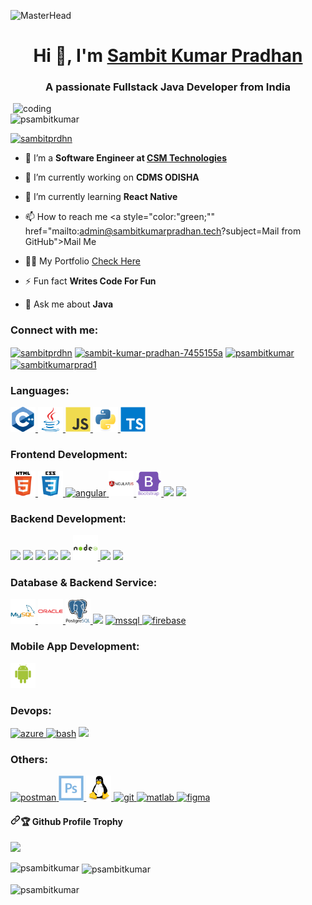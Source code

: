 ![MasterHead](https://www.quotemaster.org/images/f3/f3eae07c539a14d4ea213b927e4b7e53.jpg)
<h1 align="center">Hi 👋, I'm <a href="http://sambitkumarpradhan.tech">Sambit Kumar Pradhan</a></h1>
<h3 align="center">A passionate Fullstack Java Developer from India</h3>
<img align="right" alt="coding" width="500" src="https://miro.medium.com/max/544/1*IRGHmiGsa16stedQvIaZfw.gif">


<p align="left"> <img src="https://komarev.com/ghpvc/?username=psambitkumar&label=Profile%20views&color=0e75b6&style=flat" alt="psambitkumar" /> </p>

<p align="left"> <a href="https://twitter.com/sambitprdhn" target="blank"><img src="https://img.shields.io/twitter/follow/sambitprdhn?logo=twitter&style=for-the-badge" alt="sambitprdhn" /></a> </p>

- 👯 I’m a **Software Engineer at <a href="https://www.csm.tech/">CSM Technologies</a>**

- 🔭 I’m currently working on **CDMS ODISHA**

- 🌱 I’m currently learning **React Native**

- 📫 How to reach me <a style="color:"green;"" href="mailto:admin@sambitkumarpradhan.tech?subject=Mail from GitHub">Mail Me</a>

- 👨‍💻 My Portfolio <a href="http://sambitkumarpradhan.tech/">Check Here</a>

- ⚡ Fun fact **Writes Code For Fun**

- 💬 Ask me about **Java**

<h3 align="left">Connect with me:</h3>
<p align="left">
<a href="https://twitter.com/sambitprdhn" target="blank"><img align="center" src="https://raw.githubusercontent.com/rahuldkjain/github-profile-readme-generator/master/src/images/icons/Social/twitter.svg" alt="sambitprdhn" height="30" width="40" /></a>
<a href="https://linkedin.com/in/sambit-kumar-pradhan-7455155a" target="blank"><img align="center" src="https://raw.githubusercontent.com/rahuldkjain/github-profile-readme-generator/master/src/images/icons/Social/linked-in-alt.svg" alt="sambit-kumar-pradhan-7455155a" height="30" width="40" /></a>
<a href="https://instagram.com/psambitkumar" target="blank"><img align="center" src="https://raw.githubusercontent.com/rahuldkjain/github-profile-readme-generator/master/src/images/icons/Social/instagram.svg" alt="psambitkumar" height="30" width="40" /></a>
<a href="https://www.hackerrank.com/sambitkumarprad1" target="blank"><img align="center" src="https://raw.githubusercontent.com/rahuldkjain/github-profile-readme-generator/master/src/images/icons/Social/hackerrank.svg" alt="sambitkumarprad1" height="30" width="40" /></a>
</p>

<h3 align="left">Languages:</h3>
<p align="left"> 
    <a href="https://www.w3schools.com/cpp/" target="_blank" rel="noreferrer"> <img src="https://raw.githubusercontent.com/devicons/devicon/master/icons/cplusplus/cplusplus-original.svg" alt="cplusplus" width="40" height="40"/> </a>
    <a href="https://www.java.com" target="_blank" rel="noreferrer"> <img src="https://raw.githubusercontent.com/devicons/devicon/master/icons/java/java-original.svg" alt="java" width="40" height="40"/> </a> 
    <a href="https://developer.mozilla.org/en-US/docs/Web/JavaScript" target="_blank" rel="noreferrer"> <img src="https://raw.githubusercontent.com/devicons/devicon/master/icons/javascript/javascript-original.svg" alt="javascript" width="40" height="40"/> </a> 
    <a href="https://www.python.org" target="_blank" rel="noreferrer"> <img src="https://raw.githubusercontent.com/devicons/devicon/master/icons/python/python-original.svg" alt="python" width="40" height="40"/> </a> 
    <a href="https://www.typescriptlang.org/" target="_blank" rel="noreferrer"> <img src="https://raw.githubusercontent.com/devicons/devicon/master/icons/typescript/typescript-original.svg" alt="typescript" width="40" height="40"/> </a> 
</p>

<h3 align="left">Frontend Development:</h3>
<p align="left"> 
    <a href="https://www.w3.org/html/" target="_blank" rel="noreferrer"> <img src="https://raw.githubusercontent.com/devicons/devicon/master/icons/html5/html5-original-wordmark.svg" alt="html5" width="40" height="40"/> </a> 
    <a href="https://www.w3schools.com/css/" target="_blank" rel="noreferrer"> <img src="https://raw.githubusercontent.com/devicons/devicon/master/icons/css3/css3-original-wordmark.svg" alt="css3" width="40" height="40"/> </a> 
    <a href="https://angular.io" target="_blank" rel="noreferrer"> <img src="https://angular.io/assets/images/logos/angular/angular.svg" alt="angular" width="40" height="40"/> </a> 
    <a href="https://angular.io" target="_blank" rel="noreferrer"> <img src="https://raw.githubusercontent.com/devicons/devicon/master/icons/angularjs/angularjs-original-wordmark.svg" alt="angularjs" width="40" height="40"/> </a> 
    <a href="https://getbootstrap.com" target="_blank" rel="noreferrer"> <img src="https://raw.githubusercontent.com/devicons/devicon/master/icons/bootstrap/bootstrap-plain-wordmark.svg" alt="bootstrap" width="40" height="40"/> </a> 
    <a target="_blank" rel="noopener noreferrer" href="https://raw.githubusercontent.com/soumyadip007/soumyadip007/master/img/web/ui/jq.jpg"><img src="https://raw.githubusercontent.com/soumyadip007/soumyadip007/master/img/web/ui/jq.jpg" height="30" style="max-width: 100%;"></a>
    <a target="_blank" rel="noopener noreferrer" href="https://raw.githubusercontent.com/soumyadip007/soumyadip007/master/img/web/ui/ajax.png"><img src="https://raw.githubusercontent.com/soumyadip007/soumyadip007/master/img/web/ui/ajax.png" height="30" style="max-width: 100%;"></a>

</p> 

<h3 align="left">Backend Development:</h3>
<p align="left"> 
    <a target="_blank" rel="noopener noreferrer" href="https://raw.githubusercontent.com/soumyadip007/soumyadip007/master/img/web/backend/j2ee.png"><img src="https://raw.githubusercontent.com/soumyadip007/soumyadip007/master/img/web/backend/j2ee.png" height="30" style="max-width: 100%;"></a>
    <a target="_blank" rel="noopener noreferrer" href="https://raw.githubusercontent.com/soumyadip007/soumyadip007/master/img/web/backend/jsp.png"><img src="https://raw.githubusercontent.com/soumyadip007/soumyadip007/master/img/web/backend/jsp.png" height="30" style="max-width: 100%;"></a>
    <a target="_blank" rel="noopener noreferrer" href="https://raw.githubusercontent.com/soumyadip007/soumyadip007/master/img/web/backend/servlet.png"><img src="https://raw.githubusercontent.com/soumyadip007/soumyadip007/master/img/web/backend/servlet.png" height="30" style="max-width: 100%;"></a>
    <a target="_blank" rel="noopener noreferrer" href="https://raw.githubusercontent.com/soumyadip007/soumyadip007/master/img/web/backend/spring-1.png"><img src="https://raw.githubusercontent.com/soumyadip007/soumyadip007/master/img/web/backend/spring-1.png" height="30" style="max-width: 100%;"></a>
    <a target="_blank" rel="noopener noreferrer" href="https://raw.githubusercontent.com/soumyadip007/soumyadip007/master/img/web/backend/spring-boot.png"><img src="https://raw.githubusercontent.com/soumyadip007/soumyadip007/master/img/web/backend/spring-boot.png" height="30" style="max-width: 100%;"></a>
    <a href="https://nodejs.org" target="_blank" rel="noreferrer"> <img src="https://raw.githubusercontent.com/devicons/devicon/master/icons/nodejs/nodejs-original-wordmark.svg" alt="nodejs" width="40" height="40"/> </a> 
    <a target="_blank" rel="noopener noreferrer" href="https://raw.githubusercontent.com/soumyadip007/soumyadip007/master/img/web/backend/hibernate.jpeg"><img src="https://raw.githubusercontent.com/soumyadip007/soumyadip007/master/img/web/backend/hibernate.jpeg" height="30" style="max-width: 100%;"></a>
    <a target="_blank" rel="noopener noreferrer" href="https://raw.githubusercontent.com/soumyadip007/soumyadip007/master/img/web/backend/tomcat.jpg"><img src="https://raw.githubusercontent.com/soumyadip007/soumyadip007/master/img/web/backend/tomcat.jpg" height="30" style="max-width: 100%;"></a>
</p> 


<h3 align="left">Database & Backend Service:</h3>
<p align="left"> 
    <a href="https://www.mysql.com/" target="_blank" rel="noreferrer"> <img src="https://raw.githubusercontent.com/devicons/devicon/master/icons/mysql/mysql-original-wordmark.svg" alt="mysql" width="40" height="40"/> </a> 
    <a href="https://www.oracle.com/" target="_blank" rel="noreferrer"> <img src="https://raw.githubusercontent.com/devicons/devicon/master/icons/oracle/oracle-original.svg" alt="oracle" width="40" height="40"/> </a> 
    <a href="https://www.postgresql.org" target="_blank" rel="noreferrer"> <img src="https://raw.githubusercontent.com/devicons/devicon/master/icons/postgresql/postgresql-original-wordmark.svg" alt="postgresql" width="40" height="40"/> </a> 
    <a target="_blank" rel="noopener noreferrer" href="https://raw.githubusercontent.com/soumyadip007/soumyadip007/master/img/db/mongo.png"><img src="https://raw.githubusercontent.com/soumyadip007/soumyadip007/master/img/db/mongo.png" height="30" style="max-width: 100%;"></a>
    <a href="https://www.microsoft.com/en-us/sql-server" target="_blank" rel="noreferrer"> <img src="https://www.svgrepo.com/show/303229/microsoft-sql-server-logo.svg" alt="mssql" width="40" height="40"/> </a> 
    <a href="https://firebase.google.com/" target="_blank" rel="noreferrer"> <img src="https://www.vectorlogo.zone/logos/firebase/firebase-icon.svg" alt="firebase" width="40" height="40"/> </a> 

</p>


<h3 align="left">Mobile App Development:</h3>
<p align="left"> 
    <a href="https://developer.android.com" target="_blank" rel="noreferrer"> <img src="https://raw.githubusercontent.com/devicons/devicon/master/icons/android/android-original-wordmark.svg" alt="android" width="40" height="40"/> </a> 
    
</p> 

<h3 align="left">Devops:</h3>
<p align="left"> 
    <a href="https://azure.microsoft.com/en-in/" target="_blank" rel="noreferrer"> <img src="https://www.vectorlogo.zone/logos/microsoft_azure/microsoft_azure-icon.svg" alt="azure" width="40" height="40"/> </a> 
    <a href="https://www.gnu.org/software/bash/" target="_blank" rel="noreferrer"> <img src="https://www.vectorlogo.zone/logos/gnu_bash/gnu_bash-icon.svg" alt="bash" width="40" height="40"/></a> 
    <a target="_blank" rel="noopener noreferrer" href="https://raw.githubusercontent.com/soumyadip007/soumyadip007/master/img/cloud/maven.png"><img src="https://raw.githubusercontent.com/soumyadip007/soumyadip007/master/img/cloud/maven.png" height="30" style="max-width: 100%;"></a>
</p> 

<h3 align="left">Others:</h3>
<p align="left"> 
    <a href="https://postman.com" target="_blank" rel="noreferrer"> <img src="https://www.vectorlogo.zone/logos/getpostman/getpostman-icon.svg" alt="postman" width="40" height="40"/> </a> 
    <a href="https://www.photoshop.com/en" target="_blank" rel="noreferrer"> <img src="https://raw.githubusercontent.com/devicons/devicon/master/icons/photoshop/photoshop-line.svg" alt="photoshop" width="40" height="40"/> </a> 
    <a href="https://www.linux.org/" target="_blank" rel="noreferrer"> <img src="https://raw.githubusercontent.com/devicons/devicon/master/icons/linux/linux-original.svg" alt="linux" width="40" height="40"/> </a> 
    <a href="https://git-scm.com/" target="_blank" rel="noreferrer"> <img src="https://www.vectorlogo.zone/logos/git-scm/git-scm-icon.svg" alt="git" width="40" height="40"/> </a> 
    <a href="https://www.mathworks.com/" target="_blank" rel="noreferrer"> <img src="https://upload.wikimedia.org/wikipedia/commons/2/21/Matlab_Logo.png" alt="matlab" width="40" height="40"/> </a> 
    <a href="https://www.figma.com/" target="_blank" rel="noreferrer"> <img src="https://www.vectorlogo.zone/logos/figma/figma-icon.svg" alt="figma" width="40" height="40"/> </a> 
    
</p> 

<div dir="auto">
  <h4 dir="auto"><a id="user-content--github-profile-trophy" class="anchor" href="#-github-profile-trophy" aria-hidden="true"><svg class="octicon octicon-link" viewBox="0 0 16 16" version="1.1" width="16" height="16" aria-hidden="true"><path fill-rule="evenodd" d="M7.775 3.275a.75.75 0 001.06 1.06l1.25-1.25a2 2 0 112.83 2.83l-2.5 2.5a2 2 0 01-2.83 0 .75.75 0 00-1.06 1.06 3.5 3.5 0 004.95 0l2.5-2.5a3.5 3.5 0 00-4.95-4.95l-1.25 1.25zm-4.69 9.64a2 2 0 010-2.83l2.5-2.5a2 2 0 012.83 0 .75.75 0 001.06-1.06 3.5 3.5 0 00-4.95 0l-2.5 2.5a3.5 3.5 0 004.95 4.95l1.25-1.25a.75.75 0 00-1.06-1.06l-1.25 1.25a2 2 0 01-2.83 0z"></path></svg></a><g-emoji class="g-emoji" alias="trophy" fallback-src="https://github.githubassets.com/images/icons/emoji/unicode/1f3c6.png">🏆</g-emoji> Github Profile Trophy</h4>
  <a href="https://github.com/ryo-ma/github-profile-trophy">
    <img src="https://camo.githubusercontent.com/aadbe280268d5470a59718131c85182a4403dfd1f1c2de81da1be6c976acf116/68747470733a2f2f6769746875622d70726f66696c652d74726f7068792e76657263656c2e6170702f3f757365726e616d653d736f756d796164697030303726636f6c756d6e3d3726686964653d50756c6c52657175657374" data-canonical-src="https://github-profile-trophy.vercel.app/?username=soumyadip007&amp;column=7&amp;hide=PullRequest" style="max-width: 100%;">
  </a>
</div>

<p><img align="left" src="https://github-readme-stats.vercel.app/api/top-langs?username=psambitkumar&show_icons=true&locale=en&layout=compact" alt="psambitkumar" /></p>

<p>&nbsp;<img align="center" src="https://github-readme-stats.vercel.app/api?username=psambitkumar&show_icons=true&locale=en" alt="psambitkumar" /></p>

<p><img align="center" src="https://github-readme-streak-stats.herokuapp.com/?user=psambitkumar&" alt="psambitkumar" /></p>
